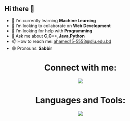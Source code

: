 ## Hi there 👋

- 🌱 I’m currently learning <b>Machine Learning</b>
- 👯 I’m looking to collaborate on <b> Web Development</b>
- 🤔 I’m looking for help with <b>Programming</b>
- 💬 Ask me about <b>C,C++,Java,Python</b>
- 📫 How to reach me: ahamed15-5553@diu.edu.bd
- 😄 Pronouns: <b>Sabbir</b>
<h1 align="center">Connect with me:</h1>
<p align="center">
 
  <a href="https://www.linkedin.com/in/md-sabbir-ahamed/">
    <img src="https://skillicons.dev/icons?i=linkedin" />
  </a>
</p>
<h1 align="center">Languages and Tools:</h1>
<p align="center">
 
  <a href="https://github.com/Redoy0">
    <img src="https://skillicons.dev/icons?i=git,c,cpp,html,css,py,django,pycharm,wordpress,figma,xd,vscode,sublime,ps,java,github,eclipse" />
  </a>
</p>
<!--
**Redoy0/Redoy0** is a ✨ _special_ ✨ repository because its `README.md` (this file) appears on your GitHub profile.

Here are some ideas to get you started:

- 🔭 I’m currently working on ...
- 🌱 I’m currently learning ...
- 👯 I’m looking to collaborate on ...
- 🤔 I’m looking for help with ...
- 💬 Ask me about ...
- 📫 How to reach me: ...
- 😄 Pronouns: ...
- ⚡ Fun fact: ...
-->

